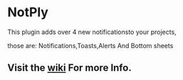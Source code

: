 # NotPly

This plugin adds over 4 new notificationsto your projects, 

those are: Notifications,Toasts,Alerts And Bottom sheets


## Visit the [wiki](https://github.com/NextSpot045/NotPly/wiki) For more Info.
